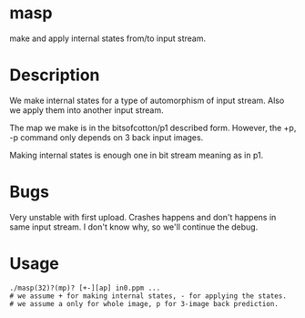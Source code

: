 # masp
make and apply internal states from/to input stream.

# Description
We make internal states for a type of automorphism of input stream.
Also we apply them into another input stream.

The map we make is in the bitsofcotton/p1 described form.
However, the +p, -p command only depends on 3 back input images.

Making internal states is enough one in bit stream meaning as in p1.

# Bugs
Very unstable with first upload. Crashes happens and don't happens in same input stream. I don't know why, so we'll continue the debug.

# Usage
    ./masp(32)?(mp)? [+-][ap] in0.ppm ...
    # we assume + for making internal states, - for applying the states.
    # we assume a only for whole image, p for 3-image back prediction.
